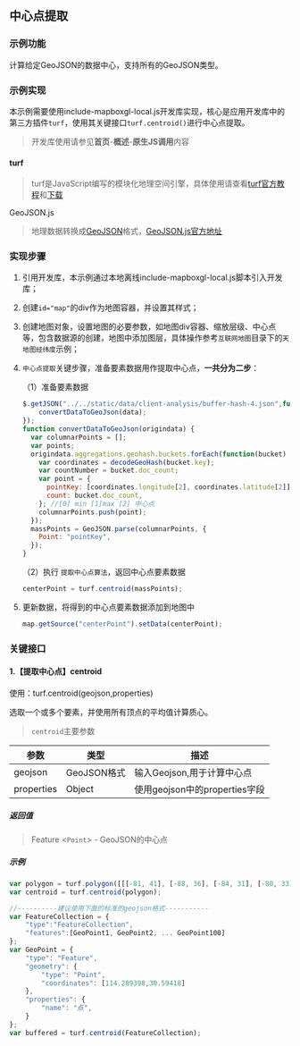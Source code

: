 ## 中心点提取

### 示例功能

计算给定GeoJSON的数据中心，支持所有的GeoJSON类型。

### 示例实现

本示例需要使用include-mapboxgl-local.js开发库实现，核心是应用开发库中的第三方插件`turf`，使用其关键接口`turf.centroid()`进行中心点提取。

> 开发库使用请参见**首页**-**概述**-**原生JS调用**内容

#### turf

> turf是JavaScript编写的模块化地理空间引擎，具体使用请查看<a target="_blank" href="http://turfjs.org/">turf官方教程</a>和<a target="_blank" href="https://github.com/Turfjs/turf">下载</a>

GeoJSON.js

> 地理数据转换成<a target="_blank" href="http://geojson.org/">GeoJSON</a>格式，<a target="_blank"  href="https://github.com/caseycesari/GeoJSON.js">GeoJSON.js官方地址</a>

### 实现步骤

1. 引用开发库，本示例通过本地离线include-mapboxgl-local.js脚本引入开发库；

2. 创建`id="map"`的div作为地图容器，并设置其样式；

3. 创建地图对象，设置地图的必要参数，如地图div容器、缩放层级、中心点等，包含数据源的创建，地图中添加图层，具体操作参考`互联网地图`目录下的`天地图经纬度`示例；

4. `中心点提取`关键步骤，准备要素数据用作提取中心点，**一共分为二步**：

   （1）准备要素数据

   ```javascript
   $.getJSON("../../static/data/client-analysis/buffer-hash-4.json",function(data) {
       convertDataToGeoJson(data);
   });
   function convertDataToGeoJson(origindata) {
     var columnarPoints = [];
     var points;
     origindata.aggregations.geohash.buckets.forEach(function(bucket) {
       var coordinates = decodeGeoHash(bucket.key);
       var countNumber = bucket.doc_count;
       var point = {
         pointKey: [coordinates.longitude[2], coordinates.latitude[2]],
         count: bucket.doc_count,
       }; //[0] min [1]max [2] 中心点
       columnarPoints.push(point);
     });
     massPoints = GeoJSON.parse(columnarPoints, {
       Point: "pointKey",
     });
   }
   ```
   
   （2）执行 `提取中心点算法`，返回中心点要素数据
   
   ```javascript
   centerPoint = turf.centroid(massPoints);
   ```
   
5. 更新数据，将得到的中心点要素数据添加到地图中

   ```javascript
   map.getSource("centerPoint").setData(centerPoint);
   ```

### 关键接口

#### 1.【提取中心点】centroid

使用：turf.centroid(geojson,properties)

选取一个或多个要素，并使用所有顶点的平均值计算质心。

> `centroid`主要参数

| 参数       | 类型        | 描述                          |
| --------- | ----------- | ---------------------------- |
| geojson    | GeoJSON格式 | 输入Geojson,用于计算中心点    |
| properties | Object      | 使用geojson中的properties字段 |

##### 返回值

> Feature <`Point`> - GeoJSON的中心点

##### 示例

```javascript
var polygon = turf.polygon([[[-81, 41], [-88, 36], [-84, 31], [-80, 33], [-77, 39], [-81, 41]]]);
var centroid = turf.centroid(polygon);

//----------建议使用下面的标准的geojson格式-----------
var FeatureCollection = {
    "type":"FeatureCollection",
    "features":[GeoPoint1, GeoPoint2, ... GeoPoint100]
};
var GeoPoint = {
    "type": "Feature",
    "geometry": {
        "type": "Point",
        "coordinates": [114.289398,30.59418]
    },
    "properties": {
        "name": "点",
    }
};
var buffered = turf.centroid(FeatureCollection);
```
